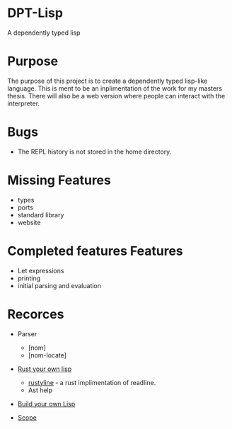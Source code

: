 # DPT-Lisp
A dependently typed lisp

# Purpose


The purpose of this project is to create a dependently typed lisp-like language. This is ment to be an inplimentation of the work for my masters thesis. There will also be a web version where people can interact with the interpreter.

# Bugs

- The REPL history is not stored in the home directory.

# Missing Features

- types
- ports 
- standard library
- website

# Completed features Features

- Let expressions
- printing
- initial parsing and evaluation



# Recorces

- Parser
  - [nom]
  - [nom-locate]
- [Rust your own lisp](https://dev.to/deciduously/rust-your-own-lisp-50an)
  - [rustyline](https://github.com/kkawakam/rustyline) - a rust implimentation of readline.
  - Ast help

- [Build your own Lisp](https://buildyourownlisp.com/contents)
- [Scope](https://craftinginterpreters.com/statements-and-state.html#scope)
